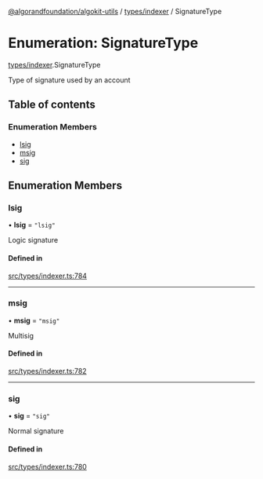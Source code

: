 [@algorandfoundation/algokit-utils](../README.md) / [types/indexer](../modules/types_indexer.md) / SignatureType

# Enumeration: SignatureType

[types/indexer](../modules/types_indexer.md).SignatureType

Type of signature used by an account

## Table of contents

### Enumeration Members

- [lsig](types_indexer.SignatureType.md#lsig)
- [msig](types_indexer.SignatureType.md#msig)
- [sig](types_indexer.SignatureType.md#sig)

## Enumeration Members

### lsig

• **lsig** = ``"lsig"``

Logic signature

#### Defined in

[src/types/indexer.ts:784](https://github.com/algorandfoundation/algokit-utils-ts/blob/main/src/types/indexer.ts#L784)

___

### msig

• **msig** = ``"msig"``

Multisig

#### Defined in

[src/types/indexer.ts:782](https://github.com/algorandfoundation/algokit-utils-ts/blob/main/src/types/indexer.ts#L782)

___

### sig

• **sig** = ``"sig"``

Normal signature

#### Defined in

[src/types/indexer.ts:780](https://github.com/algorandfoundation/algokit-utils-ts/blob/main/src/types/indexer.ts#L780)
